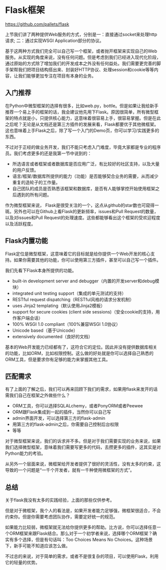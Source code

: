 # Flask框架

https://github.com/pallets/flask

上节我们讲了两种提供Web服务的方式，分别是一：直接通过socket来处理http请求; 二：通过实现WSGI Application部分的协议。

基于这两种方式我们完全可以自己写一个框架，或者抛开框架来实现自己的Web服务。从实现的角度来说，没有任何问题。但是考虑到我们已经进入现代化阶段，通过原始的方式除了增加我们的开发成本之外没有任何益处。我们需要更完善的脚手架帮我们把项目结构搭出来、封装好HTTP协议、处理session和cookie等等内容，让我们能够更加专注在项目有本身的业务。

## 入门推荐

在Python中微型框架的选择有很多，比如web.py，bottle。但是如果让我给新手推荐一个易上手的框架的话，我会建议他先用下Flask。原因很简单，所有微型框架的特点就是小，只提供核心能力，这意味着很容易上手，很容易掌握。但是在此之后呢？无论是从文档还是第三方插件的发展来看，Flask都要优于其他微框架。这也意味着上手Flask之后，除了写一个入门的Demo页，你可以学习/实践更多的东西。

不过对于正经的做业务开发，我们不能只考虑入门难度，毕竟大家都是专业的程序员。我们考虑更多的还是我第一节中说到的：

* 所选语言或者框架或者数据库是否应用广泛，有比较好的社区支持，以及大量的用户反馈。
* 语言/框架/数据库所提供的能力（功能）是否能够契合业务的需要，从而减少重复的造轮子的工作量。
* 自己团队的成员是否熟悉该框架和数据库，是否有人能够掌控开始使用框架之后遇到的所有问题。

作为微型框架来说， Flask是很受关注的一个，这点从github的star数也可窥得一斑。另外也可以在Github上看Flask的更新频率，issues和Pull Request的数量，以及对issues和Pull Request的处理速度。这些都能够看出这个框架的受欢迎程度以及活跃程度。

## Flask内置功能

Flask定位是微型框架，这意味着它的目标就是给你提供一个Web开发的核心支持。如果你需要其他的功能，你可以使用第三方插件，甚至可以自己写一个插件。

我们先看下Flask本身所提供的功能。

* built-in development server and debugger（内置的开发server和debug模块）
* integrated unit testing support（集成的单元测试的支持）
* RESTful request dispatching（RESTful风格的请求分发机制）
* uses Jinja2 templating（默认使用Jinja2模板）
* support for secure cookies (client side sessions)（安全cookie的支持，用作客户端会话）
* 100% WSGI 1.0 compliant（100%兼容WSGI 1.0协议）
* Unicode based（基于Unicode）
* extensively documented（良好的文档）

基本的Web开发能力已经都有了，这符合它的定位。因此并没有提供数据库相关的功能，比如ORM，比如权限控制。这么做的好处就是你可以选择自己熟悉的ORM工具，但是要求你有足够的能力来掌握其他工具。


## 匹配需求

有了上面的了解之后，我们可以再来回顾下我们的需求，如果用flask来发开的话需我们自己在框架之外做些什么？

* ORM工具，你可以选择SQLALchemy，或者PonyORM或者Peewee
* ORM跟Flask集成到一起的插件，当然你可以自己写
* admin界面开发，可以选择第三方的flask-admin
* 用第三方的flask-admin之后，你需要自己控制后台权限
* 等等

对于微型框架来说，我们的诉求并不多。但是对于我们需要实现的业务来说，如果我们选择微型框架，意味着我们需要写更多的代码，去攒更多的插件，这其实是对Python能力的考验。

从另外一个层面来说，微框架给开发者提供了很好的灵活性，没有太多的约束，这导致的一个问题是“一千个开发者，就有一千种使用微框架的方式”。

## 总结

关于flask我没有太多的实践经验，上面的那些仅供参考。

但是对于微框架，我个人的看法是，如果开发者能力足够强，微框架很适合，不会约束你。但是你需要考虑团队协作，需要定好统一的规范。

如果能力比较弱，微框架就无法给你提供更多的帮助。比方说，你可以选择任意一个ORM框架来跟Flask结合。那么对于一个初学者来说，选择哪个ORM框架？确实有多个选择，但是有句话叫：Too Choices Means No Choices。这种场景下，新手可能不知道应该怎么做。

不过总的来说，对于简单的需求，或者不是很复杂的项目，可以使用Flask，利用它的轻量的优势。
